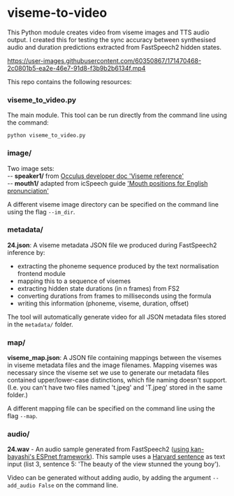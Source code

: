 # viseme-to-video
This Python module creates video from viseme images and TTS audio output. I created this for testing the sync accuracy between synthesised audio and duration predictions extracted from FastSpeech2 hidden states.



https://user-images.githubusercontent.com/60350867/171470468-2c0801b5-ea2e-46e7-91d8-f3b9b2b6134f.mp4



This repo contains the following resources:  <br />

### **viseme_to_video.py**

The main module. This tool can be run directly from the command line using the command:

`python viseme_to_video.py`


### **image/** <br />
Two image sets: <br />
-- **speaker1/** from [Occulus developer doc 'Viseme reference'](https://developer.oculus.com/documentation/unity/audio-ovrlipsync-viseme-reference/ ) <br />
-- **mouth1/** adapted from icSpeech guide ['Mouth positions for English pronunciation'](https://icspeech.com/mouth-positions.html)

A different viseme image directory can be specified on the command line using the flag `--im_dir`. <br />

### **metadata/** <br />
**24.json**: A viseme metadata JSON file we produced during FastSpeech2 inference by: <br />

- extracting the phoneme sequence produced by the text normalisation frontend module
- mapping this to a sequence of visemes
- extracting hidden state durations (in n frames) from FS2
- converting durations from frames to milliseconds using the formula
- writing this information (phoneme, viseme, duration, offset)

The tool will automatically generate video for all JSON metadata files stored in the `metadata/` folder. <br />


### **map/** <br />
**viseme_map.json**: A JSON file containing mappings between the visemes in viseme metadata files and the image filenames. Mapping visemes was necessary since the viseme set we use to generate our metadata files contained upper/lower-case distinctions, which file naming doesn't support. (I.e. you can't have two files named 't.jpeg' and 'T.jpeg' stored in the same folder.) <br />

A different mapping file can be specified on the command line using the flag `--map`. <br />


###  **audio/** <br />
**24.wav** -  An audio sample generated from FastSpeech2 ([using kan-bayashi's ESPnet framework](https://github.com/espnet/espnet)). This sample uses a [Harvard sentence](https://harvardsentences.com/) as text input (list 3, sentence 5: 'The beauty of the view stunned the young boy'). <br />


Video can be generated without adding audio, by adding the argument `--add_audio False` on the command line. <br />
